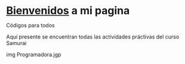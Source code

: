 <h1 id="Bienvenidos_a_mi_portfolio," class="main-top-header" style="display: inline" data-mw-thread-id="h-Bienvenidos_a_mi_Portfolio">
  <span id="Bienvenidos_a_mi_Portfolio.2C">
  </span>
  <span data-mw-comment-start="" id="h-Bienvenidos_a_mi_página,">
  </span>
  <span data-mw-comment-end="h-Bienvenidos_a_mi_Portfolio,">
          <a href="/wiki/Wikipedia:Bienvenidos" title="Wikipedia:Bienvenidos">Bienvenidos</a> 
      a mi pagina
  </span>
</h1>

<p>Códigos para todos</p>
<p>Aquí presente se encuentran todas las actividades práctivas del curso Samurai</p>
<p>img Programadora.jgp</p>

